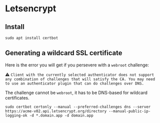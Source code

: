 # Letsencrypt

## Install

`sudo apt install certbot`

## Generating a wildcard SSL certificate

Here is the error you will get if you persevere with a `webroot` challenge: 

⚠️ 
`Client with the currently selected authenticator does not support any combination of challenges that will satisfy the CA. You may need to use an authenticator plugin that can do challenges over DNS.
`

The challenge cannot be `webroot`, it has to be DNS-based for wildcard certificates.

`sudo certbot certonly --manual --preferred-challenges dns --server https://acme-v02.api.letsencrypt.org/directory --manual-public-ip-logging-ok -d *.domain.app -d domain.app`
